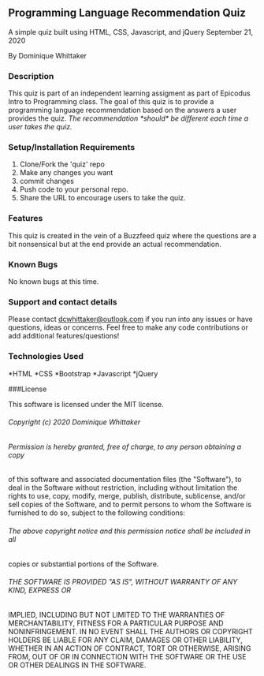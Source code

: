 ## Programming Language Recommendation Quiz

A simple quiz built using HTML, CSS, Javascript, and jQuery 
September 21, 2020

By Dominique Whittaker

### Description

This quiz is part of an independent learning assigment as part of Epicodus Intro to Programming class. The goal of this quiz is to provide a programming language recommendation based on the answers a user provides the quiz. _The recommendation \*should\* be different each time a user takes the quiz._

### Setup/Installation Requirements

1. Clone/Fork the 'quiz' repo
2. Make any changes you want
3. commit changes
4. Push code to your personal repo.
5. Share the URL to encourage users to take the quiz.

### Features
This quiz is created in the vein of a Buzzfeed quiz where the questions are a bit nonsensical but at the end provide an actual recommendation. 

### Known Bugs

No known bugs at this time.

### Support and contact details

Please contact dcwhittaker@outlook.com if you run into any issues or have questions, ideas or concerns. Feel free to make any code contributions or add additional features/questions!

### Technologies Used

*HTML
*CSS
*Bootstrap
*Javascript
*jQuery

###License

This software is licensed under the MIT license.

###### _Copyright (c) 2020 Dominique Whittaker_

###### Permission is hereby granted, free of charge, to any person obtaining a copy
of this software and associated documentation files (the "Software"), to deal
in the Software without restriction, including without limitation the rights
to use, copy, modify, merge, publish, distribute, sublicense, and/or sell
copies of the Software, and to permit persons to whom the Software is
furnished to do so, subject to the following conditions:

###### The above copyright notice and this permission notice shall be included in all
copies or substantial portions of the Software.

###### THE SOFTWARE IS PROVIDED "AS IS", WITHOUT WARRANTY OF ANY KIND, EXPRESS OR
IMPLIED, INCLUDING BUT NOT LIMITED TO THE WARRANTIES OF MERCHANTABILITY,
FITNESS FOR A PARTICULAR PURPOSE AND NONINFRINGEMENT. IN NO EVENT SHALL THE
AUTHORS OR COPYRIGHT HOLDERS BE LIABLE FOR ANY CLAIM, DAMAGES OR OTHER
LIABILITY, WHETHER IN AN ACTION OF CONTRACT, TORT OR OTHERWISE, ARISING FROM,
OUT OF OR IN CONNECTION WITH THE SOFTWARE OR THE USE OR OTHER DEALINGS IN THE
SOFTWARE.